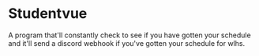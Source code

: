 # Studentvue

A program that'll constantly check to see if you have gotten your schedule and it'll send a discord webhook if you've gotten your schedule for wlhs. 
